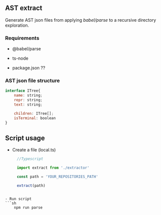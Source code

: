 ## AST extract

Generate AST json files from applying *babel/parse* to a recursive directory exploration.

### Requirements
- @babel/parse
- ts-node

- package.json ??


### AST json file structure

```js
interface ITree{
    name: string;
    repr: string;
    text: string;

    children: ITree[];
    isTerminal: boolean
}
```

## Script usage



- Create a file (local.ts) 
  ```js
    //Typescript

    import extract from './extractor'

    const path = 'YOUR_REPOSITORIES_PATH'

    extract(path)

```

- Run script
```sh
    npm run parse
```